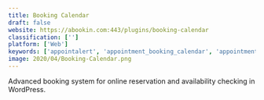 ```yaml
---
title: Booking Calendar
draft: false 
website: https://abookin.com:443/plugins/booking-calendar
classification: ['']
platform: ['Web']
keywords: ['appointalert', 'appointment_booking_calendar', 'appointment_reminder', 'booking.js', 'my_reservation_system', 'php_gz_appointment_scheduling_script', 'pulse_24/7', 'smart_scheduling', 'sortedtime_llc', 'time_slot_booking_calendar_php', 'timely']
image: 2020/04/Booking-Calendar.png
---
```

Advanced booking system for online reservation and availability checking in WordPress.